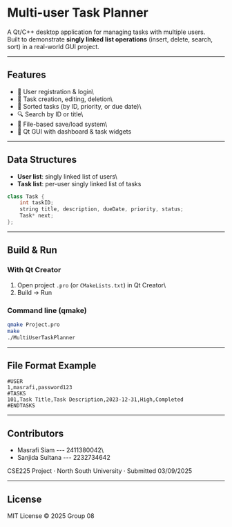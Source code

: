 # Multi-user Task Planner

A Qt/C++ desktop application for managing tasks with multiple users.\
Built to demonstrate **singly linked list operations** (insert, delete,
search, sort) in a real-world GUI project.

------------------------------------------------------------------------

## Features

-   🔐 User registration & login\
-   📝 Task creation, editing, deletion\
-   📌 Sorted tasks (by ID, priority, or due date)\
-   🔍 Search by ID or title\
-   💾 File-based save/load system\
-   🎨 Qt GUI with dashboard & task widgets

------------------------------------------------------------------------

## Data Structures

-   **User list**: singly linked list of users\
-   **Task list**: per-user singly linked list of tasks

``` cpp
class Task {
    int taskID;
    string title, description, dueDate, priority, status;
    Task* next;
};
```

------------------------------------------------------------------------

## Build & Run

### With Qt Creator

1.  Open project `.pro` (or `CMakeLists.txt`) in Qt Creator\
2.  Build → Run

### Command line (qmake)

``` bash
qmake Project.pro
make
./MultiUserTaskPlanner
```

------------------------------------------------------------------------

## File Format Example

    #USER
    1,masrafi,password123
    #TASKS
    101,Task Title,Task Description,2023-12-31,High,Completed
    #ENDTASKS

------------------------------------------------------------------------

## Contributors

-   Masrafi Siam --- 2411380042\
-   Sanjida Sultana --- 2232734642

CSE225 Project · North South University · Submitted 03/09/2025

------------------------------------------------------------------------

## License

MIT License © 2025 Group 08
